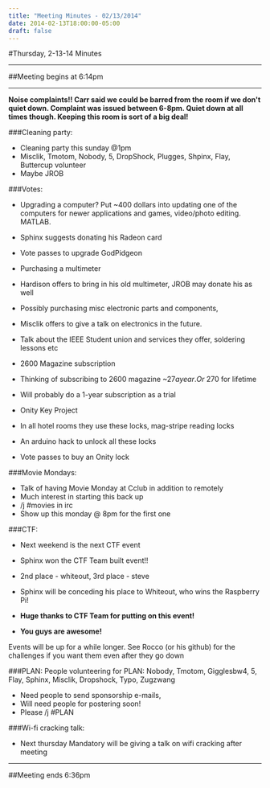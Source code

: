 ```yaml
---
title: "Meeting Minutes - 02/13/2014"
date: 2014-02-13T18:00:00-05:00
draft: false
---
```


#Thursday, 2-13-14 Minutes

- - -

##Meeting begins at 6:14pm

- - -

**Noise complaints!!  Carr said we could be barred from the room if we don't quiet down.  Complaint was issued between 6-8pm.  Quiet down at all times though.  Keeping this room is sort of a big deal!**

###Cleaning party:
* Cleaning party this sunday @1pm
* Misclik, Tmotom, Nobody, 5, DropShock, Plugges, Shpinx, Flay, Buttercup volunteer
 * Maybe JROB

###Votes:
* Upgrading a computer?  Put ~400 dollars into updating one of the computers for newer applications and games, video/photo editing.  MATLAB.  
 * Sphinx suggests donating his Radeon card
 * Vote passes to upgrade GodPidgeon

* Purchasing a multimeter
 * Hardison offers to bring in his old multimeter, JROB may donate his as well

* Possibly purchasing misc electronic parts and components,
 * Misclik offers to give a talk on electronics in the future.  
  * Talk about the IEEE Student union and services they offer, soldering lessons etc

* 2600 Magazine subscription
 * Thinking of subscribing to 2600 magazine ~$27 a year.  Or ~$270 for lifetime
  * Will probably do a 1-year subscription as a trial

* Onity Key Project
 * In all hotel rooms they use these locks, mag-stripe reading locks
  * An arduino hack to unlock all these locks
   * Vote passes to buy an Onity lock


###Movie Mondays:
* Talk of having Movie Monday at Cclub in addition to remotely
* Much interest in starting this back up
* /j #movies in irc
* Show up this monday @ 8pm for the first one

###CTF:
* Next weekend is the next CTF event
* Sphinx won the CTF Team built event!!
 * 2nd place - whiteout, 3rd place - steve
* Sphinx will be conceding his place to Whiteout, who wins the Raspberry Pi!

* **Huge thanks to CTF Team for putting on this event!**
* **You guys are awesome!**

Events will be up for a while longer.  See Rocco (or his github) for the challenges if you want them even after they go down

###PLAN:
People volunteering for PLAN: Nobody, Tmotom, Gigglesbw4, 5, Flay, Sphinx, Misclik, Dropshock, Typo, Zugzwang

* Need people to send sponsorship e-mails, 
* Will need people for postering soon!
* Please /j #PLAN

###Wi-fi cracking talk:
* Next thursday Mandatory will be giving a talk on wifi cracking after meeting
- - - 

##Meeting ends 6:36pm
